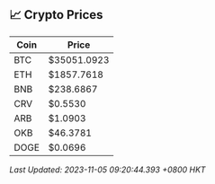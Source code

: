 ## 📈 Crypto Prices

| Coin | Price |
| ---- | ----- |
| BTC | $35051.0923 |
| ETH | $1857.7618 |
| BNB | $238.6867 |
| CRV | $0.5530 |
| ARB | $1.0903 |
| OKB | $46.3781 |
| DOGE | $0.0696 |

_Last Updated: 2023-11-05 09:20:44.393 +0800 HKT_